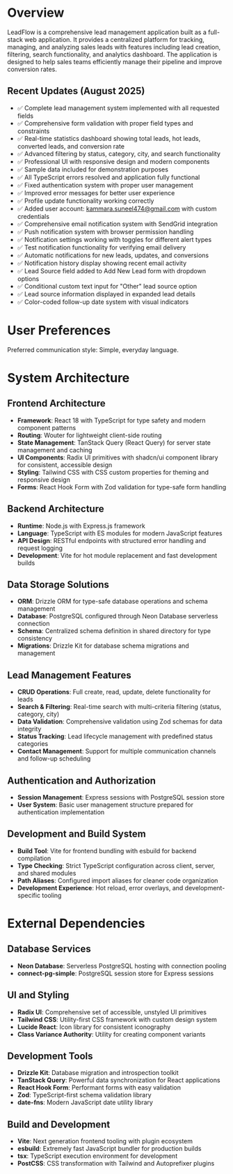 # Overview

LeadFlow is a comprehensive lead management application built as a full-stack web application. It provides a centralized platform for tracking, managing, and analyzing sales leads with features including lead creation, filtering, search functionality, and analytics dashboard. The application is designed to help sales teams efficiently manage their pipeline and improve conversion rates.

## Recent Updates (August 2025)
- ✅ Complete lead management system implemented with all requested fields
- ✅ Comprehensive form validation with proper field types and constraints
- ✅ Real-time statistics dashboard showing total leads, hot leads, converted leads, and conversion rate
- ✅ Advanced filtering by status, category, city, and search functionality
- ✅ Professional UI with responsive design and modern components
- ✅ Sample data included for demonstration purposes
- ✅ All TypeScript errors resolved and application fully functional
- ✅ Fixed authentication system with proper user management
- ✅ Improved error messages for better user experience
- ✅ Profile update functionality working correctly
- ✅ Added user account: kammara.suneel474@gmail.com with custom credentials
- ✅ Comprehensive email notification system with SendGrid integration
- ✅ Push notification system with browser permission handling
- ✅ Notification settings working with toggles for different alert types
- ✅ Test notification functionality for verifying email delivery
- ✅ Automatic notifications for new leads, updates, and conversions
- ✅ Notification history display showing recent email activity
- ✅ Lead Source field added to Add New Lead form with dropdown options
- ✅ Conditional custom text input for "Other" lead source option
- ✅ Lead source information displayed in expanded lead details
- ✅ Color-coded follow-up date system with visual indicators

# User Preferences

Preferred communication style: Simple, everyday language.

# System Architecture

## Frontend Architecture
- **Framework**: React 18 with TypeScript for type safety and modern component patterns
- **Routing**: Wouter for lightweight client-side routing
- **State Management**: TanStack Query (React Query) for server state management and caching
- **UI Components**: Radix UI primitives with shadcn/ui component library for consistent, accessible design
- **Styling**: Tailwind CSS with CSS custom properties for theming and responsive design
- **Forms**: React Hook Form with Zod validation for type-safe form handling

## Backend Architecture
- **Runtime**: Node.js with Express.js framework
- **Language**: TypeScript with ES modules for modern JavaScript features
- **API Design**: RESTful endpoints with structured error handling and request logging
- **Development**: Vite for hot module replacement and fast development builds

## Data Storage Solutions
- **ORM**: Drizzle ORM for type-safe database operations and schema management
- **Database**: PostgreSQL configured through Neon Database serverless connection
- **Schema**: Centralized schema definition in shared directory for type consistency
- **Migrations**: Drizzle Kit for database schema migrations and management

## Lead Management Features
- **CRUD Operations**: Full create, read, update, delete functionality for leads
- **Search & Filtering**: Real-time search with multi-criteria filtering (status, category, city)
- **Data Validation**: Comprehensive validation using Zod schemas for data integrity
- **Status Tracking**: Lead lifecycle management with predefined status categories
- **Contact Management**: Support for multiple communication channels and follow-up scheduling

## Authentication and Authorization
- **Session Management**: Express sessions with PostgreSQL session store
- **User System**: Basic user management structure prepared for authentication implementation

## Development and Build System
- **Build Tool**: Vite for frontend bundling with esbuild for backend compilation
- **Type Checking**: Strict TypeScript configuration across client, server, and shared modules
- **Path Aliases**: Configured import aliases for cleaner code organization
- **Development Experience**: Hot reload, error overlays, and development-specific tooling

# External Dependencies

## Database Services
- **Neon Database**: Serverless PostgreSQL hosting with connection pooling
- **connect-pg-simple**: PostgreSQL session store for Express sessions

## UI and Styling
- **Radix UI**: Comprehensive set of accessible, unstyled UI primitives
- **Tailwind CSS**: Utility-first CSS framework with custom design system
- **Lucide React**: Icon library for consistent iconography
- **Class Variance Authority**: Utility for creating component variants

## Development Tools
- **Drizzle Kit**: Database migration and introspection toolkit
- **TanStack Query**: Powerful data synchronization for React applications
- **React Hook Form**: Performant forms with easy validation
- **Zod**: TypeScript-first schema validation library
- **date-fns**: Modern JavaScript date utility library

## Build and Development
- **Vite**: Next generation frontend tooling with plugin ecosystem
- **esbuild**: Extremely fast JavaScript bundler for production builds
- **tsx**: TypeScript execution environment for development
- **PostCSS**: CSS transformation with Tailwind and Autoprefixer plugins